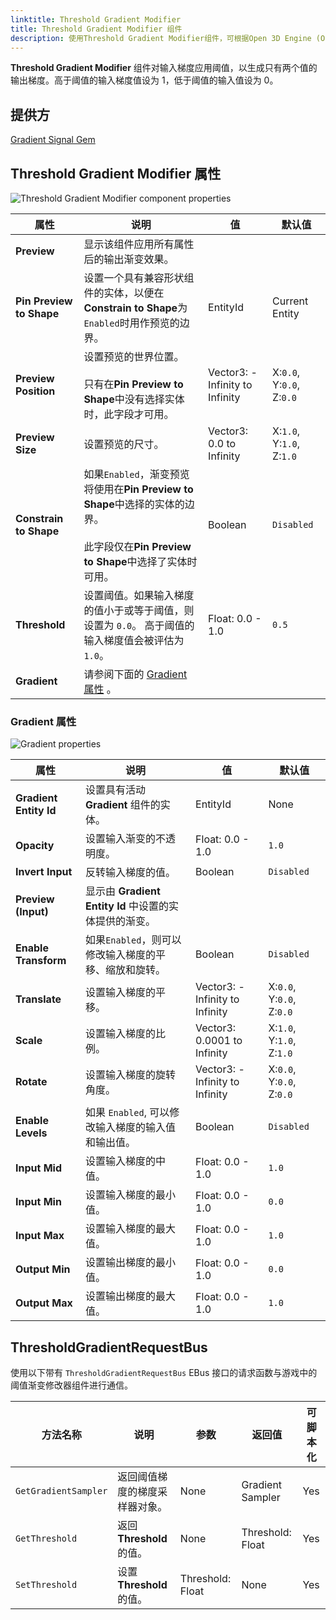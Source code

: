```yaml
---
linktitle: Threshold Gradient Modifier
title: Threshold Gradient Modifier 组件
description: 使用Threshold Gradient Modifier组件，可根据Open 3D Engine (O3DE)中的阈值将梯度值转换为`0` 或 `1`。
---
```


**Threshold Gradient Modifier** 组件对输入梯度应用阈值，以生成只有两个值的输出梯度。高于阈值的输入梯度值设为 1，低于阈值的输入值设为 0。

## 提供方

[Gradient Signal Gem](/docs/user-guide/gems/reference/utility/gradient-signal)

## Threshold Gradient Modifier 属性

![Threshold Gradient Modifier component properties](/images/user-guide/components/reference/gradient-modifiers/threshold-gradient-modifier-component.png)

| 属性 | 说明 | 值 | 默认值 |
|-|-|-|-|
| **Preview** | 显示该组件应用所有属性后的输出渐变效果。 | | |
| **Pin Preview to Shape** | 设置一个具有兼容形状组件的实体，以便在**Constrain to Shape**为`Enabled`时用作预览的边界。 | EntityId | Current Entity |
| **Preview Position** | 设置预览的世界位置。<br> <br>只有在**Pin Preview to Shape**中没有选择实体时，此字段才可用。 | Vector3: -Infinity to Infinity | X:`0.0`, Y:`0.0`, Z:`0.0` |
| **Preview Size** | 设置预览的尺寸。 | Vector3: 0.0 to Infinity | X:`1.0`, Y:`1.0`, Z:`1.0` |
| **Constrain to Shape** | 如果`Enabled`，渐变预览将使用在**Pin Preview to Shape**中选择的实体的边界。<br> <br>此字段仅在**Pin Preview to Shape**中选择了实体时可用。| Boolean | `Disabled` |
| **Threshold** | 设置阈值。如果输入梯度的值小于或等于阈值，则设置为  `0.0`。 高于阈值的输入梯度值会被评估为`1.0`。 | Float: 0.0 - 1.0 | `0.5` |
| **Gradient** | 请参阅下面的 [Gradient 属性](#gradient-properties) 。 | | |

### Gradient 属性

![Gradient properties](/images/user-guide/components/reference/vegetation-modifiers/gradient-properties.png)

| 属性 | 说明 | 值 | 默认值 |
|-|-|-|-|
| **Gradient Entity Id** | 设置具有活动 **Gradient** 组件的实体。 | EntityId | None |
| **Opacity** | 设置输入渐变的不透明度。 | Float: 0.0 - 1.0 | `1.0` |
| **Invert Input** | 反转输入梯度的值。 | Boolean | `Disabled` |
| **Preview (Input)** | 显示由 **Gradient Entity Id** 中设置的实体提供的渐变。 |  |  |
| **Enable Transform** | 如果`Enabled`，则可以修改输入梯度的平移、缩放和旋转。 | Boolean | `Disabled` |
| **Translate** | 设置输入梯度的平移。 | Vector3: -Infinity to Infinity | X:`0.0`, Y:`0.0`, Z:`0.0` |
| **Scale** | 设置输入梯度的比例。 | Vector3: 0.0001 to Infinity | X:`1.0`, Y:`1.0`, Z:`1.0` |
| **Rotate** | 设置输入梯度的旋转角度。 | Vector3: -Infinity to Infinity | X:`0.0`, Y:`0.0`, Z:`0.0` |
| **Enable Levels** | 如果 `Enabled`, 可以修改输入梯度的输入值和输出值。 | Boolean | `Disabled` |
| **Input Mid** | 设置输入梯度的中值。 | Float: 0.0 - 1.0 | `1.0` |
| **Input Min** | 设置输入梯度的最小值。 | Float: 0.0 - 1.0 | `0.0` |
| **Input Max** | 设置输入梯度的最大值。 | Float: 0.0 - 1.0 | `1.0` |
| **Output Min** | 设置输出梯度的最小值。 | Float: 0.0 - 1.0 | `0.0` |
| **Output Max** | 设置输出梯度的最大值。 | Float: 0.0 - 1.0 | `1.0` |

## ThresholdGradientRequestBus

使用以下带有 `ThresholdGradientRequestBus` EBus 接口的请求函数与游戏中的阈值渐变修改器组件进行通信。

| 方法名称 | 说明 | 参数 | 返回值 | 可脚本化 |
|-|-|-|-|-|
| `GetGradientSampler` | 返回阈值梯度的梯度采样器对象。 | None | Gradient Sampler | Yes |
| `GetThreshold` | 返回**Threshold**的值。 | None | Threshold: Float | Yes |
| `SetThreshold` | 设置**Threshold**的值。 | Threshold: Float | None | Yes |
